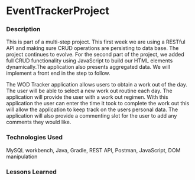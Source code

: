 # EventTrackerProject


### Description
This is part of a multi-step project. This first week we are using a RESTful API and making sure CRUD operations are persisting to data base. The project continues to evolve. For the second part of the project, we added full CRUD functionality using JavaScript to build our HTML elements dynamically.The application also presents aggregated data.
We will implement a front end in the step to follow. 

The WOD Tracker application allows users to obtain a work out of the day. The user will be able to select a new work out routine each day. The application will provide the user with a work out regimen. With this application the user can enter the time it took to complete the work out this will allow the application to keep track on the users personal data. The application will also provide a commenting slot for the user to add any comments they would like. 

### Technologies Used
MySQL workbench, Java, Gradle, REST API, Postman, 
JavaScript, DOM manipulation
 
### Lessons Learned

